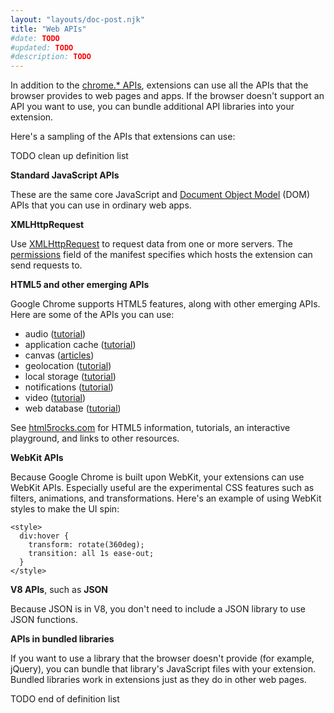 ```yaml
---
layout: "layouts/doc-post.njk"
title: "Web APIs"
#date: TODO
#updated: TODO
#description: TODO
---
```


In addition to the [chrome.\* APIs][1], extensions can use all the APIs that the browser provides to
web pages and apps. If the browser doesn't support an API you want to use, you can bundle additional
API libraries into your extension.

Here's a sampling of the APIs that extensions can use:

TODO clean up definition list

**Standard JavaScript APIs**

These are the same core JavaScript and [Document Object Model][2] (DOM) APIs that you can use in
ordinary web apps.

**XMLHttpRequest**

Use [XMLHttpRequest][3] to request data from one or more servers. The [permissions][4] field of the
manifest specifies which hosts the extension can send requests to.

**HTML5 and other emerging APIs**

Google Chrome supports HTML5 features, along with other emerging APIs. Here are some of the APIs you
can use:

- audio ([tutorial][5])
- application cache ([tutorial][6])
- canvas ([articles][7])
- geolocation ([tutorial][8])
- local storage ([tutorial][9])
- notifications ([tutorial][10])
- video ([tutorial][11])
- web database ([tutorial][12])

See [html5rocks.com][13] for HTML5 information, tutorials, an interactive playground, and links to
other resources.

**WebKit APIs**

Because Google Chrome is built upon WebKit, your extensions can use WebKit APIs. Especially useful
are the experimental CSS features such as filters, animations, and transformations. Here's an
example of using WebKit styles to make the UI spin:

```
<style>
  div:hover {
    transform: rotate(360deg);
    transition: all 1s ease-out;
  }
</style>
```

**V8 APIs**, such as **JSON**

Because JSON is in V8, you don't need to include a JSON library to use JSON functions.

**APIs in bundled libraries**

If you want to use a library that the browser doesn't provide (for example, jQuery), you can bundle
that library's JavaScript files with your extension. Bundled libraries work in extensions just as
they do in other web pages.

TODO end of definition list

[1]: /docs/extensions/api_index
[2]: https://developer.mozilla.org/en/Gecko_DOM_Reference
[3]: /docs/extensions/mv2/xhr
[4]: /docs/extensions/mv2/declare_permissions
[5]: http://www.html5rocks.com/tutorials/audio/quick/
[6]: http://www.html5rocks.com/tutorials/appcache/beginner/
[7]: http://www.html5rocks.com/en/tutorials/#canvas
[8]: http://www.html5rocks.com/tutorials/geolocation/trip_meter/
[9]: http://www.html5rocks.com/en/tutorials/offline/storage/
[10]: http://www.html5rocks.com/tutorials/notifications/quick/
[11]: http://www.html5rocks.com/en/tutorials/video/basics/
[12]: http://www.html5rocks.com/tutorials/webdatabase/todo/
[13]: http://www.html5rocks.com
